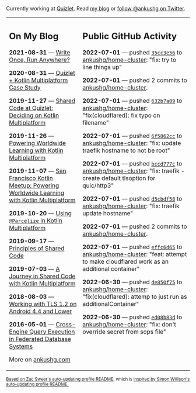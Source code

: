 Currently working at [Quizlet](https://quizlet.com/). Read [my blog](https://ankushg.com/) or [follow @ankushg on Twitter](https://twitter.com/ankushg).

<table><tr><td valign="top" width="40%">

## On My Blog
<!-- blog starts -->
**2021-08-31** — [Write Once, Run Anywhere?](https://ankushg.com/posts/write-once-run-anywhere-increment/)

**2020-08-31** — [Quizlet + Kotlin Multiplatform Case Study](https://ankushg.com/posts/quizlet-kotlin-multiplatform-case-study/)

**2019-11-27** — [Shared Code at Quizlet: Deciding on Kotlin Multiplatform](https://ankushg.com/posts/shared-code-kotlin-multiplatform/)

**2019-11-26** — [Powering Worldwide Learning with Kotlin Multiplatform](https://ankushg.com/speaking/droidcon-sf-2019)

**2019-11-07** — [San Francisco Kotlin Meetup: Powering Worldwide Learning with Kotlin Multiplatform](https://ankushg.com/speaking/sf-kotlin-meetup-2019)

**2019-10-20** — [Using `@Parcelize` in Kotlin Multiplatform](https://ankushg.com/posts/multiplatform-parcelize/)

**2019-09-17** — [Principles of Shared Code](https://ankushg.com/speaking/denver-startup-week-2019)

**2019-07-03** — [A Journey in Shared Code with Kotlin Multiplatform](https://ankushg.com/speaking/droidcon-berlin-2019)

**2018-08-03** — [Working with TLS 1.2 on Android 4.4 and Lower](https://ankushg.com/posts/tls-1.2-on-android/)

**2016-05-01** — [Cross-Engine Query Execution in Federated Database Systems](https://ankushg.com/projects/thesis)
<!-- blog ends -->
More on [ankushg.com](https://ankushg.com/)
</td><td valign="top" width="60%">

## Public GitHub Activity
<!-- githubActivity starts -->
**2022-07-01** — pushed [`35cc3e56`](https://github.com/ankushg/home-cluster/commit/35cc3e56f2ef63cbb0687012f93e8394b58e9849) to [ankushg/home-cluster](https://api.github.com/repos/ankushg/home-cluster): "fix: try to line things up"

**2022-07-01** — pushed 2 commits to [ankushg/home-cluster](https://api.github.com/repos/ankushg/home-cluster).

**2022-07-01** — pushed [`632b7a09`](https://github.com/ankushg/home-cluster/commit/632b7a09cdaefe2ec68b27e9b018e21fb83fd752) to [ankushg/home-cluster](https://api.github.com/repos/ankushg/home-cluster): "fix(cloudflared): fix typo on filename"

**2022-07-01** — pushed [`6f5862cc`](https://github.com/ankushg/home-cluster/commit/6f5862ccc7473b89ab13b53309098fd19c5dae89) to [ankushg/home-cluster](https://api.github.com/repos/ankushg/home-cluster): "fix: update traefik hostname to not be root"

**2022-07-01** — pushed [`bccd777c`](https://github.com/ankushg/home-cluster/commit/bccd777c2ec99e7138510035acb1fc6fae253b68) to [ankushg/home-cluster](https://api.github.com/repos/ankushg/home-cluster): "fix: traefik - create default tlsoption for quic/http3"

**2022-07-01** — pushed [`d5cbdf58`](https://github.com/ankushg/home-cluster/commit/d5cbdf5824990a6fef88a902d2db268a1f683409) to [ankushg/home-cluster](https://api.github.com/repos/ankushg/home-cluster): "fix: traefik update hostname"

**2022-07-01** — pushed 2 commits to [ankushg/home-cluster](https://api.github.com/repos/ankushg/home-cluster).

**2022-07-01** — pushed [`effc6d65`](https://github.com/ankushg/home-cluster/commit/effc6d651452b55f0318f805d7e7e656839d41d2) to [ankushg/home-cluster](https://api.github.com/repos/ankushg/home-cluster): "feat: attempt to make cloudflared work as an additional container"

**2022-06-30** — pushed [`de850f75`](https://github.com/ankushg/home-cluster/commit/de850f7521b3dfeffbe91001fa0a1172e81f59f6) to [ankushg/home-cluster](https://api.github.com/repos/ankushg/home-cluster): "fix(cloudflared): attemp to just run as additionalContainer"

**2022-06-30** — pushed [`ed08b83d`](https://github.com/ankushg/home-cluster/commit/ed08b83d50f8810ce707d68a1fe12e5c7dee3382) to [ankushg/home-cluster](https://api.github.com/repos/ankushg/home-cluster): "fix: don't override secret from sops file"
<!-- githubActivity ends -->
</td></tr></table>

<sub><a href="https://github.com/ZacSweers/ZacSweers">Based on Zac Sweer's auto-updating profile README</a>, which is <a href="https://simonwillison.net/2020/Jul/10/self-updating-profile-readme/">inspired by Simon Willison's auto-updating profile README.</a></sub>